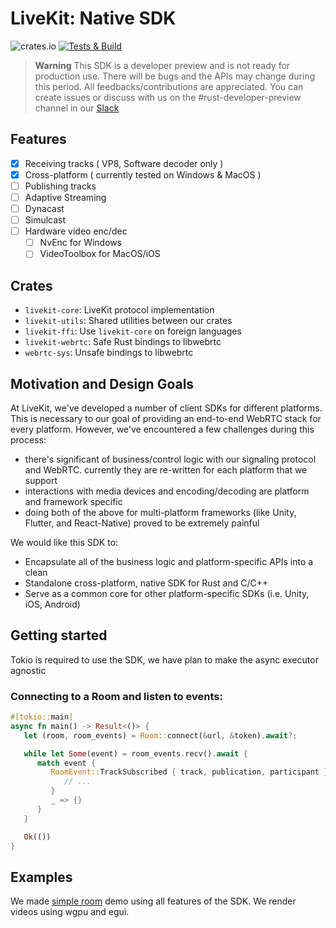 # LiveKit: Native SDK
![crates.io](https://img.shields.io/crates/v/livekit.svg)
[![Tests & Build](https://github.com/livekit/client-sdk-native/actions/workflows/rust.yml/badge.svg?branch=main)](https://github.com/livekit/client-sdk-native/actions/workflows/rust.yml)
> **Warning**
> This SDK is a developer preview and is not ready for production use. There will be bugs and the APIs may change during this period.
> All feedbacks/contributions are appreciated. You can create issues or discuss with us on the #rust-developer-preview channel in our [Slack](https://livekit.io/join-slack)

## Features

- [x] Receiving tracks ( VP8, Software decoder only )
- [x] Cross-platform ( currently tested on Windows & MacOS )
- [ ] Publishing tracks
- [ ] Adaptive Streaming
- [ ] Dynacast
- [ ] Simulcast
- [ ] Hardware video enc/dec
  - [ ] NvEnc for Windows
  - [ ] VideoToolbox for MacOS/iOS

## Crates

- `livekit-core`: LiveKit protocol implementation
- `livekit-utils`: Shared utilities between our crates
- `livekit-ffi`: Use `livekit-core` on foreign languages
- `livekit-webrtc`: Safe Rust bindings to libwebrtc
- `webrtc-sys`: Unsafe bindings to libwebrtc

## Motivation and Design Goals

At LiveKit, we've developed a number of client SDKs for different platforms. This
is necessary to our goal of providing an end-to-end WebRTC stack for every platform. However,
we've encountered a few challenges during this process:

- there's significant of business/control logic with our signaling protocol and WebRTC. currently they are re-written for each platform that we support
- interactions with media devices and encoding/decoding are platform and framework specific
- doing both of the above for multi-platform frameworks (like Unity, Flutter, and React-Native) proved to be extremely painful

We would like this SDK to:

- Encapsulate all of the business logic and platform-specific APIs into a clean
- Standalone cross-platform, native SDK for Rust and C/C++
- Serve as a common core for other platform-specific SDKs (i.e. Unity, iOS, Android)

## Getting started

Tokio is required to use the SDK, we have plan to make the async executor agnostic

### Connecting to a Room and listen to events:

```rust
#[tokio::main]
async fn main() -> Result<()> {
   let (room, room_events) = Room::connect(&url, &token).await?;

   while let Some(event) = room_events.recv().await {
      match event {
         RoomEvent::TrackSubscribed { track, publication, participant } => {
            // ...
         }
         _ => {}
      }
   }

   Ok(())
}
```

## Examples

We made [simple room](https://github.com/livekit/client-sdk-native/tree/main/examples/simple_room) demo using all features of the SDK. We render videos using wgpu and egui.
